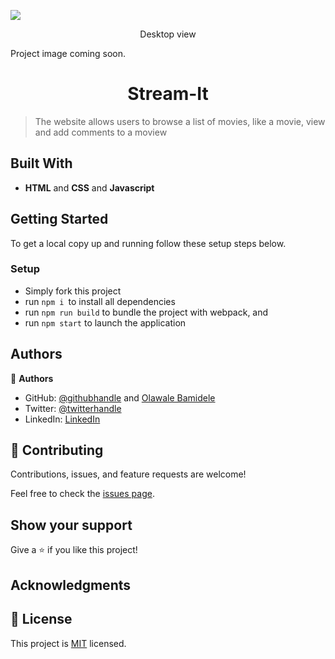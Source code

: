 ![](https://img.shields.io/badge/Microverse-blueviolet)

<p align="center">Desktop view</p>

Project image coming soon.

<h1 align="center"> Stream-It </h1>

> The website allows users to browse a list of movies, like a movie, view and add comments to a moview

## Built With

- **HTML** and **CSS** and **Javascript**

## Getting Started

To get a local copy up and running follow these setup steps below.

### Setup

- Simply fork this project
- run `npm i `to install all dependencies
- run `npm run build` to bundle the project with webpack, and
- run `npm start` to launch the application

## Authors

👤 **Authors**

- GitHub: [@githubhandle](https://github.com/Benmuiruri) and [Olawale Bamidele](https://github.com/olawalecoder)
- Twitter: [@twitterhandle](https://twitter.com/_optimize)
- LinkedIn: [LinkedIn](https://www.linkedin.com/in/benjamin-kiarie-180b66149/)

## 🤝 Contributing

Contributions, issues, and feature requests are welcome!

Feel free to check the [issues page](https://github.com/Benmuiruri/to-do-list/issues).

## Show your support

Give a ⭐️ if you like this project!

## Acknowledgments

## 📝 License

This project is [MIT](https://opensource.org/licenses/MIT) licensed.
